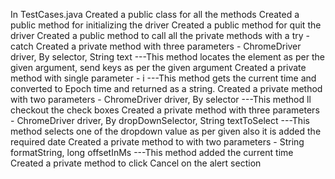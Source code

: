 In TestCases.java
Created a public class for all the methods
Created a public method for initializing the driver 
Created a public method for quit the driver
Created a public method to call all the private methods with a try - catch 
Created a private method with three parameters - ChromeDriver driver, By selector, String text
---This method locates the element as per the given argument, send keys as per the given argument
Created a private method with single parameter - i
---This method gets the current time and converted to Epoch time and returned as a string.
Created a private method with two parameters -  ChromeDriver driver, By selector
---This method ll checkout the check boxes
Created a private method with three parameters - ChromeDriver driver, By dropDownSelector, String textToSelect
---This method selects one of the dropdown value as per given 
    also it is added the required date 
Created a private method to with two parameters - String formatString, long offsetInMs
---This method added the current time
Created a private method to click Cancel on the alert section




